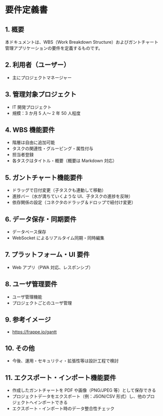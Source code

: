 # 要件定義書

## 1. 概要

本ドキュメントは、WBS（Work Breakdown Structure）およびガントチャート管理アプリケーションの要件を定義するものです。

## 2. 利用者（ユーザー）

- 主にプロジェクトマネージャー

## 3. 管理対象プロジェクト

- IT 開発プロジェクト
- 規模：3 か月 5 人～ 2 年 50 人程度

## 4. WBS 機能要件

- 階層は自由に追加可能
- タスクの関連性・グルーピング・属性付与
- 担当者登録
- 各タスクはタイトル・概要（概要は Markdown 対応）

## 5. ガントチャート機能要件

- ドラッグで日付変更（子タスクも連動して移動）
- 進捗バー（水が満ちていくような UI、子タスクの進捗を反映）
- 依存関係の設定（コネクタのドラッグ＆ドロップで紐付け変更）

## 6. データ保存・同期要件

- データベース保存
- WebSocket によるリアルタイム同期・同時編集

## 7. プラットフォーム・UI 要件

- Web アプリ（PWA 対応、レスポンシブ）

## 8. ユーザ管理要件

- ユーザ管理機能
- プロジェクトごとのユーザ管理

## 9. 参考イメージ

- https://frappe.io/gantt

## 10. その他

- 今後、運用・セキュリティ・拡張性等は設計工程で検討

## 11. エクスポート・インポート機能要件

- 作成したガントチャートを PDF や画像（PNG/JPEG 等）として保存できる
- プロジェクトデータをエクスポート（例：JSON/CSV 形式）し、他のプロジェクトへインポートできる
- エクスポート・インポート時のデータ整合性チェック
